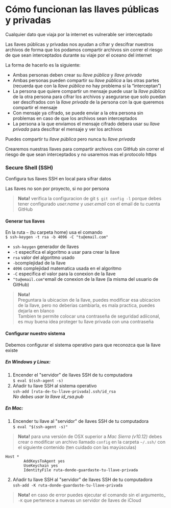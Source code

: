 # Cómo funcionan las llaves públicas y privadas

Cualquier dato que viaja por la internet es vulnerable ser interceptado

Las llaves públicas y privadas nos ayudan a cifrar y descifrar nuestros archivos
de forma que los podamos compartir archivos sin correr el riesgo de que sean interceptados
durante su viaje por el oceano del internet

La forma de hacerlo es la siguiente:
- Ambas personas deben crear su _llave pública_ y _llave privada_
- Ambas personas pueden compartir su _llave pública_ a las otras partes
(recuerda que con la _llave pública_ no hay problema si la “interceptan”)
- La persona que quiere compartir un mensaje puede usar la _llave pública_ de la otra persona
para cifrar los archivos y asegurarse que solo puedan ser descifrados
con la _llave privada_ de la persona con la que queremos compartir el mensaje
- Con mensaje ya cifrado, se puede enviar a la otra persona sin problemas
en caso de que los archivos sean interceptados
- La persona a la que enviamos el mensaje cifrado debera usar su _llave privada_ para descifrar
el mensaje y ver los archivos

Puedes compartir tu _llave pública_ pero nunca tu _llave privada_

Crearemos nuestras llaves para compartir archivos con GitHub
sin correr el riesgo de que sean interceptados y no usaremos mas el protocolo https

### Secure Shell (SSH)
Configura tus llaves SSH en local para sifrar datos

Las llaves no son por proyecto, si no por persona

> **Nota!** verifica la configuracion de git `$ git config -l`
porque debes tener configurado _user.name_ y _user.email_
con el email de tu cuenta GitHub

#### Generar tus llaves
En la ruta `~` (tu carpeta home) usa el comando  
`$ ssh-keygen -t rsa -b 4096 -C "tu@email.com"`
- `ssh-keygen` generador de llaves
- `-t` especifica el algoritmo a usar para crear la llave
- `rsa` valor del algoritmo usado
- `-b`complejidad de la llave
- `4096` complejidad matematica usada en el algoritmo
- `-C` especifica el valor para la conexion de la llave
- `"tu@email.com"`email de conexion de la llave (la misma del usuario de GitHub)

> **Nota!**  
Preguntara la ubicacion de la llave, puedes modificar esa ubicacion de la llave,
pero no deberias cambiarla, es mala practica, puedes dejarla en blanco  
Tambien te permite colocar una contraseña de seguridad adiiconal,
es muy buena idea proteger tu llave privada con una contraseña

#### Configurar nuestro sistema
Debemos configurar el sistema operativo para que reconozca que la llave existe

##### En Windows y Linux:
1. Encender el "servidor" de llaves SSH de tu computadora  
`$ eval $(ssh-agent -s)`
2. Añadir tu llave SSH al sistema operativo  
`ssh-add [ruta-de-tu-llave-privada].ssh/id_rsa`  
_No debes usar la llave id_rsa.pub_

##### En Mac:
1. Encender tu llave al "servidor" de llaves SSH de tu computadora  
`$ eval "$(ssh-agent -s)"`

 > **Nota!** para una versión de OSX superior a _Mac Sierra (v10.12)_
debes crear o modificar un archivo llamado `config` en la carpeta `~/.ssh/`
con el siguiente contenido (ten cuidado con las mayúsculas)
```
Host *
        AddKeysToAgent yes
        UseKeychain yes
        IdentityFile ruta-donde-guardaste-tu-llave-privada
```

2. Añadir tu llave SSH al "servidor" de llaves SSH de tu computadora  
`ssh-add -K ruta-donde-guardaste-tu-llave-privada`  
> **Nota!** en caso de error puedes ejecutar el comando sin el argumento_ `-K`
que pertenece a nuevas un servidor de llaves de iCloud
